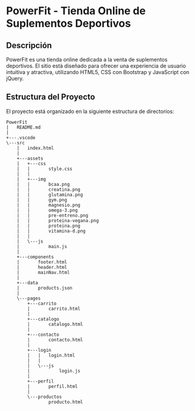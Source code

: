 # PowerFit - Tienda Online de Suplementos Deportivos

## Descripción

PowerFit es una tienda online dedicada a la venta de suplementos deportivos. El sitio está diseñado para ofrecer una experiencia de usuario intuitiva y atractiva, utilizando HTML5, CSS con Bootstrap y JavaScript con jQuery.

## Estructura del Proyecto

El proyecto está organizado en la siguiente estructura de directorios:

```pgsql
PowerFit
|   README.md
|   
+---.vscode
\---src
    |   index.html
    |   
    +---assets
    |   +---css
    |   |       style.css
    |   |       
    |   +---img
    |   |       bcaa.png
    |   |       creatina.png
    |   |       glutamina.png
    |   |       gym.png
    |   |       magnesio.png
    |   |       omega-3.png
    |   |       pre-entreno.png
    |   |       proteina-vegana.png
    |   |       proteina.png
    |   |       vitamina-d.png
    |   |       
    |   \---js
    |           main.js
    |           
    +---components
    |       footer.html
    |       header.html
    |       mainNav.html
    |       
    +---data
    |       products.json
    |       
    \---pages
        +---carrito
        |       carrito.html
        |       
        +---catalogo
        |       catalogo.html
        |       
        +---contacto
        |       contacto.html
        |       
        +---login
        |   |   login.html
        |   |   
        |   \---js
        |           login.js
        |           
        +---perfil
        |       perfil.html
        |       
        \---productos
                producto.html
                
```
